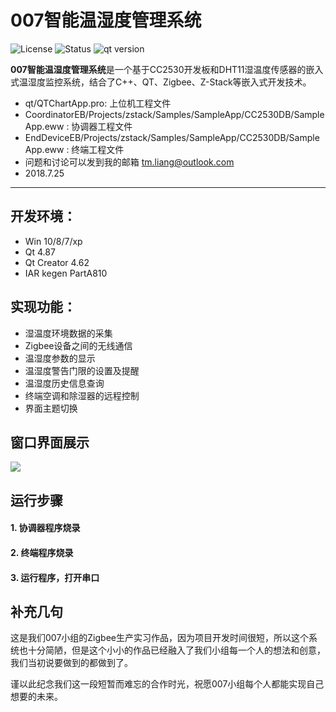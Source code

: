 # 007智能温湿度管理系统
![License](https://img.shields.io/apm/l/vim-mode.svg)
![Status](https://img.shields.io/pypi/status/Django.svg)
![qt version](https://img.shields.io/badge/qt%20version-4.87-red.svg)

**007智能温湿度管理系统**是一个基于CC2530开发板和DHT11湿温度传感器的嵌入式温湿度监控系统，结合了C++、QT、Zigbee、Z-Stack等嵌入式开发技术。

* qt/QTChartApp.pro: 上位机工程文件
* CoordinatorEB/Projects/zstack/Samples/SampleApp/CC2530DB/SampleApp.eww : 协调器工程文件
* EndDeviceEB/Projects/zstack/Samples/SampleApp/CC2530DB/SampleApp.eww  : 终端工程文件
* 问题和讨论可以发到我的邮箱 tm.liang@outlook.com
* 2018.7.25
***
## 开发环境：
* Win 10/8/7/xp
* Qt 4.87
* Qt Creator 4.62
* IAR kegen PartA810
## 实现功能：
* 湿温度环境数据的采集
* Zigbee设备之间的无线通信
* 温湿度参数的显示
* 温湿度警告门限的设置及提醒
* 温湿度历史信息查询
* 终端空调和除湿器的远程控制
* 界面主题切换
## 窗口界面展示
![](https://github.com/Leotemp/mymarkdownphoto/raw/master/temhum_img/d.gif)
## 运行步骤
#### 1. 协调器程序烧录
#### 2. 终端程序烧录
#### 3. 运行程序，打开串口
## 补充几句
这是我们007小组的Zigbee生产实习作品，因为项目开发时间很短，所以这个系统也十分简陋，但是这个小小的作品已经融入了我们小组每一个人的想法和创意，我们当初说要做到的都做到了。

谨以此纪念我们这一段短暂而难忘的合作时光，祝愿007小组每个人都能实现自己想要的未来。
